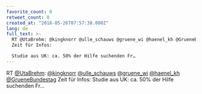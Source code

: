 ```yaml
---
favorite_count: 0
retweet_count: 0
created_at: "2018-05-26T07:57:38.000Z"
lang: de
full_text: >-
  RT @UtaBrehm: @kingknorr @ulle_schauws @gruene_wi @haenel_kh @GrueneBundestag
  Zeit für Infos:

  Studie aus UK: ca. 50% der Hilfe suchenden Fr…
---
```


RT [@UtaBrehm](https://twitter.com/UtaBrehm):
[@kingknorr](https://twitter.com/kingknorr)
[@ulle_schauws](https://twitter.com/ulle_schauws)
[@gruene_wi](https://twitter.com/gruene_wi)
[@haenel_kh](https://twitter.com/haenel_kh)
[@GrueneBundestag](https://twitter.com/GrueneBundestag) Zeit für Infos: Studie
aus UK: ca. 50% der Hilfe suchenden Fr…
